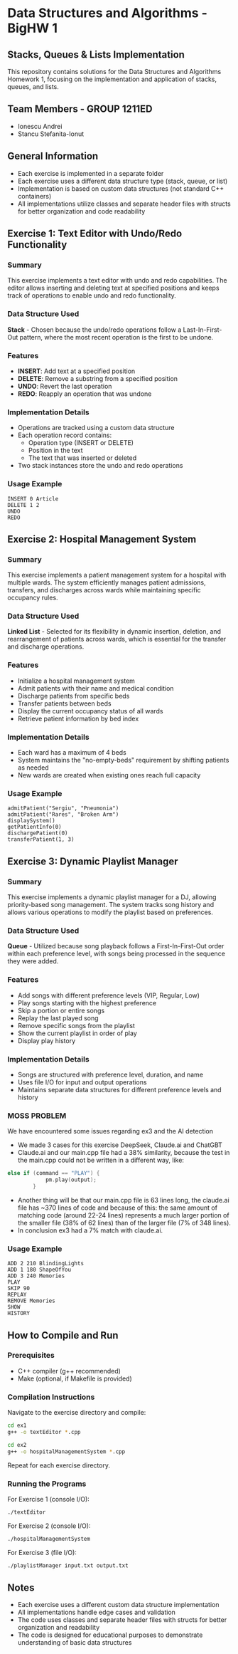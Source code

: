 # Data Structures and Algorithms - BigHW 1
## Stacks, Queues & Lists Implementation

This repository contains solutions for the Data Structures and Algorithms Homework 1, focusing on the implementation and application of stacks, queues, and lists.

## Team Members - GROUP 1211ED
- Ionescu Andrei
- Stancu Stefanita-Ionut

## General Information

- Each exercise is implemented in a separate folder
- Each exercise uses a different data structure type (stack, queue, or list)
- Implementation is based on custom data structures (not standard C++ containers)
- All implementations utilize classes and separate header files with structs for better organization and code readability

## Exercise 1: Text Editor with Undo/Redo Functionality

### Summary
This exercise implements a text editor with undo and redo capabilities. The editor allows inserting and deleting text at specified positions and keeps track of operations to enable undo and redo functionality.

### Data Structure Used
**Stack** - Chosen because the undo/redo operations follow a Last-In-First-Out pattern, where the most recent operation is the first to be undone.

### Features
- **INSERT**: Add text at a specified position
- **DELETE**: Remove a substring from a specified position
- **UNDO**: Revert the last operation
- **REDO**: Reapply an operation that was undone

### Implementation Details
- Operations are tracked using a custom data structure
- Each operation record contains:
  - Operation type (INSERT or DELETE)
  - Position in the text
  - The text that was inserted or deleted
- Two stack instances store the undo and redo operations

### Usage Example
```
INSERT 0 Article
DELETE 1 2
UNDO
REDO
```

## Exercise 2: Hospital Management System

### Summary
This exercise implements a patient management system for a hospital with multiple wards. The system efficiently manages patient admissions, transfers, and discharges across wards while maintaining specific occupancy rules.

### Data Structure Used
**Linked List** - Selected for its flexibility in dynamic insertion, deletion, and rearrangement of patients across wards, which is essential for the transfer and discharge operations.

### Features
- Initialize a hospital management system
- Admit patients with their name and medical condition
- Discharge patients from specific beds
- Transfer patients between beds
- Display the current occupancy status of all wards
- Retrieve patient information by bed index

### Implementation Details
- Each ward has a maximum of 4 beds
- System maintains the "no-empty-beds" requirement by shifting patients as needed
- New wards are created when existing ones reach full capacity

### Usage Example
```
admitPatient("Sergiu", "Pneumonia")
admitPatient("Rares", "Broken Arm")
displaySystem()
getPatientInfo(0)
dischargePatient(0)
transferPatient(1, 3)
```

## Exercise 3: Dynamic Playlist Manager

### Summary
This exercise implements a dynamic playlist manager for a DJ, allowing priority-based song management. The system tracks song history and allows various operations to modify the playlist based on preferences.

### Data Structure Used
**Queue** - Utilized because song playback follows a First-In-First-Out order within each preference level, with songs being processed in the sequence they were added.

### Features
- Add songs with different preference levels (VIP, Regular, Low)
- Play songs starting with the highest preference
- Skip a portion or entire songs
- Replay the last played song
- Remove specific songs from the playlist
- Show the current playlist in order of play
- Display play history

### Implementation Details
- Songs are structured with preference level, duration, and name
- Uses file I/O for input and output operations
- Maintains separate data structures for different preference levels and history

### MOSS PROBLEM
We have encountered some issues regarding ex3 and the AI detection
- We made 3 cases for this exercise DeepSeek, Claude.ai and ChatGBT
- Claude.ai and our main.cpp file had a 38% similarity, because the test in the main.cpp could not be written in a different way, like:
```c++
else if (command == "PLAY") {
            pm.play(output);
        }
```
- Another thing will be that our main.cpp file is 63 lines long, the claude.ai file has ~370 lines of code and because of this: the same amount of matching code (around 22-24 lines) represents a much larger portion of the smaller file (38% of 62 lines) than of the larger file (7% of 348 lines).
- In conclusion ex3 had a 7% match with claude.ai.

### Usage Example
```
ADD 2 210 BlindingLights
ADD 1 180 ShapeOfYou
ADD 3 240 Memories
PLAY
SKIP 90
REPLAY
REMOVE Memories
SHOW
HISTORY
```

## How to Compile and Run

### Prerequisites
- C++ compiler (g++ recommended)
- Make (optional, if Makefile is provided)

### Compilation Instructions
Navigate to the exercise directory and compile:

```bash
cd ex1
g++ -o textEditor *.cpp
```

```bash
cd ex2
g++ -o hospitalManagementSystem *.cpp
```

Repeat for each exercise directory.

### Running the Programs
For Exercise 1 (console I/O):
```bash
./textEditor
```

For Exercise 2 (console I/O):
```bash
./hospitalManagementSystem
```

For Exercise 3 (file I/O):
```bash
./playlistManager input.txt output.txt
```

## Notes
- Each exercise uses a different custom data structure implementation
- All implementations handle edge cases and validation
- The code uses classes and separate header files with structs for better organization and readability
- The code is designed for educational purposes to demonstrate understanding of basic data structures
